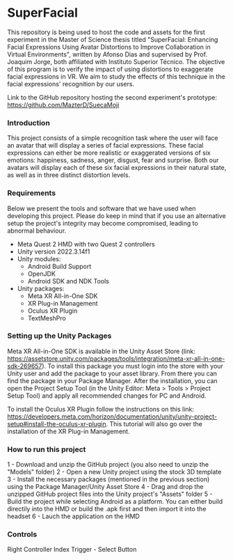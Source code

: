 # SuperFacial

This repository is being used to host the code and assets for the first experiment in the Master of Science thesis titled "SuperFacial: Enhancing Facial Expressions Using Avatar Distortions to Improve Collaboration in Virtual Environments", written by Afonso Dias and supervised by Prof. Joaquim Jorge, both affiliated with Instituto Superior Técnico. The objective of this program is to verify the impact of using distortions to exaggerate facial expressions in VR. We aim to study the effects of this technique in the facial expressions' recognition by our users.

Link to the GitHub repository hosting the second experiment's prototype: https://github.com/MazterD/SuecaMoji

### Introduction

This project consists of a simple recognition task where the user will face an avatar that will display a series of facial expressions. These facial expressions can either be more realistic or exaggerated versions of six emotions: happiness, sadness, anger, disgust, fear and surprise. Both our avatars will display each of these six facial expressions in their natural state, as well as in three distinct distortion levels.

### Requirements

Below we present the tools and software that we have used when developing this project. Please do keep in mind that if you use an alternative setup the project's integrity may become compromised, leading to abnormal behaviour.

- Meta Quest 2 HMD with two Quest 2 controllers
- Unity version 2022.3.14f1
- Unity modules:
    - Android Build Support
    - OpenJDK
    - Android SDK and NDK Tools
- Unity packages:
    - Meta XR All-in-One SDK
    - XR Plug-in Management
    - Oculus XR Plugin
    - TextMeshPro


### Setting up the Unity Packages

Meta XR All-in-One SDK is available in the Unity Asset Store (link: https://assetstore.unity.com/packages/tools/integration/meta-xr-all-in-one-sdk-269657). To install this package you must login into the store with your Unity user and add the package to your asset library. From there you can find the package in your Package Manager. After the installation, you can open the Project Setup Tool (in the Unity Editor: Meta > Tools > Project Setup Tool) and apply all recommended changes for PC and Android.

To install the Oculus XR Plugin follow the instructions on this link: https://developers.meta.com/horizon/documentation/unity/unity-project-setup#install-the-oculus-xr-plugin. This tutorial will also go over the installation of the XR Plug-in Management.
 

### How to run this project

1 - Download and unzip the GitHub project (you also need to unzip the "Models" folder)
2 - Open a new Unity project using the stock 3D template
3 - Install the necessary packages (mentioned in the previous section) using the Package Manager/Unity Asset Store
4 - Drag and drop the unzipped GitHub project files into the Unity project's "Assets" folder
5 - Build the project while selecting Android as a platform. You can either build directily into the HMD or build the .apk first and then import it into the headset
6 - Lauch the application on the HMD

### Controls

Right Controller Index Trigger - Select Button
